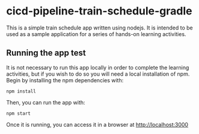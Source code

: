 # cicd-pipeline-train-schedule-gradle

This is a simple train schedule app written using nodejs. It is intended to be used as a sample application for a series of hands-on learning activities.

## Running the app test

It is not necessary to run this app locally in order to complete the learning activities, but if you wish to do so you will need a local installation of npm. Begin by installing the npm dependencies with:

    npm install

Then, you can run the app with:

    npm start

Once it is running, you can access it in a browser at [http://localhost:3000](http://localhost:3000)
